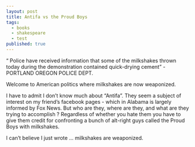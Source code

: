 ```yaml
---
layout: post
title: Antifa vs the Proud Boys
tags:
  - books
  - shakespeare
  - test
published: true
---
```


“ Police have received information that some of the milkshakes thrown today during the demonstration contained quick-drying cement” - PORTLAND OREGON POLICE DEPT.

Welcome to American politics where milkshakes are now weaponized.

I have to admit I don’t know much about “Antifa”. They seem a subject of interest on my friend’s facebook pages - which in Alabama is largely informed by Fox News. But who are they, where are they, and what are they trying to accomplish ? Regardless of whether you hate them you have to give them credit for confronting a bunch of alt-right guys called the Proud Boys with milkshakes.

I can’t believe I just wrote … milkshakes are weaponized.


